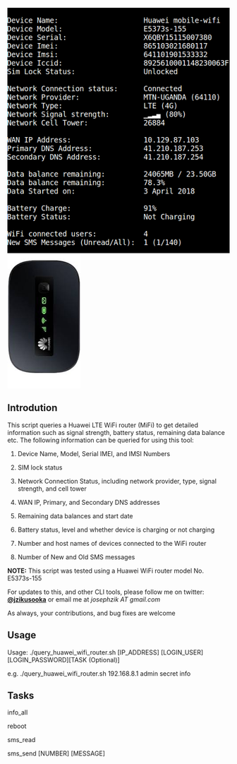 ![alt text](query_huawei_mifi.png "Query Huawei WiFi Router")
![alt text](huawei_5373s.jpg "Query Huawei WiFi Router")

Introdution
-----------

This script queries a Huawei LTE WiFi router (MiFi) to get detailed information such
as signal strength, battery status, remaining data balance etc.  The following 
information can be queried for using this tool:

1. Device Name, Model, Serial IMEI, and IMSI Numbers

2. SIM lock status

3. Network Connection Status, including network provider, type, signal strength,
   and cell tower

4. WAN IP, Primary, and Secondary DNS addresses

5. Remaining data balances and start date

6. Battery status, level and whether device is charging or not charging 

7. Number and host names of devices connected to the WiFi router

8. Number of New and Old SMS messages


**NOTE:** This script was tested using a Huawei WiFi router model No. E5373s-155

For updates to this, and other CLI tools, please follow me on twitter: **[@jzikusooka](@jzikusooka)** or email me at *josephzik AT gmail.com*

As always, your contributions, and bug fixes are welcome

Usage
------
Usage: ./query_huawei_wifi_router.sh [IP_ADDRESS] [LOGIN_USER] [LOGIN_PASSWORD][TASK (Optional)]

  e.g. ./query_huawei_wifi_router.sh 192.168.8.1 admin secret info


Tasks
-----
info_all

reboot

sms_read

sms_send [NUMBER] [MESSAGE]

